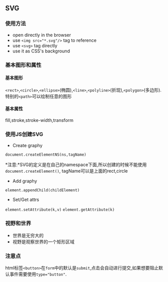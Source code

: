 ## SVG

### 使用方法

- open directly in the browser
- use `<img src="*.svg"/>` tag to reference
- use `<svg>` tag directly
- use it as CSS's background

### 基本图形和属性

#### 基本图形

`<rect>`,`<circle>`,`<ellipse>`(椭圆),`<line>`,`<polyline>`(折现),`<polygon>`(多边形).
特别的`<path>`可以绘制任意的图形

#### 基本属性

fill,stroke,stroke-width,transform

### 使用JS创建SVG

- Create graphy

`document.createElementNS(ns,tagName)`

*注意:*SVG的定义是在自己的namespace下面,所以创建的时候不能使用`document.createElement()`,
tagName可以是上面的rect,circle

- Add graphy

`element.appendChild(childElement)`

- Set/Get attrs

`element.setAttribute(k,v)`
`element.getAttribute(k)`

### 视野和世界

- 世界是无穷大的
- 视野是观察世界的一个矩形区域

### 注意点

html标签`<button>`在`form`中的默认是`submit`,点击会自动进行提交,如果想要阻止默认事件需要使用`type="button"`.